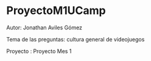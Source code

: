 # ProyectoM1UCamp

Autor: Jonathan Aviles Gómez 

Tema de las preguntas: cultura general de videojuegos 

Proyecto : Proyecto Mes 1 
